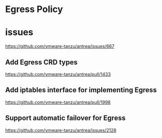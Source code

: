# Egress Policy


# issues

https://github.com/vmware-tanzu/antrea/issues/667

## Add Egress CRD types

https://github.com/vmware-tanzu/antrea/pull/1433

## Add iptables interface for implementing Egress

https://github.com/vmware-tanzu/antrea/pull/1998

## Support automatic failover for Egress

https://github.com/vmware-tanzu/antrea/issues/2128

